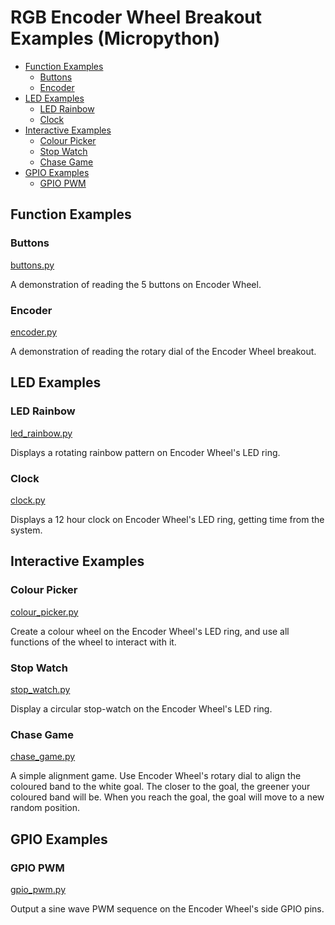 # RGB Encoder Wheel Breakout Examples (Micropython) <!-- omit in toc -->

- [Function Examples](#function-examples)
  - [Buttons](#buttons)
  - [Encoder](#encoder)
- [LED Examples](#led-examples)
  - [LED Rainbow](#led-rainbow)
  - [Clock](#clock)
- [Interactive Examples](#interactive-examples)
  - [Colour Picker](#colour-picker)
  - [Stop Watch](#stop-watch)
  - [Chase Game](#chase-game)
- [GPIO Examples](#gpio-examples)
  - [GPIO PWM](#gpio-pwm)


## Function Examples

### Buttons
[buttons.py](buttons.py)

A demonstration of reading the 5 buttons on Encoder Wheel.


### Encoder
[encoder.py](encoder.py)

A demonstration of reading the rotary dial of the Encoder Wheel breakout.


## LED Examples

### LED Rainbow
[led_rainbow.py](led_rainbow.py)

Displays a rotating rainbow pattern on Encoder Wheel's LED ring.


### Clock
[clock.py](clock.py)

Displays a 12 hour clock on Encoder Wheel's LED ring, getting time from the system.


## Interactive Examples

### Colour Picker
[colour_picker.py](colour_picker.py)

Create a colour wheel on the Encoder Wheel's LED ring, and use all functions of the wheel to interact with it.


### Stop Watch
[stop_watch.py](stop_watch.py)

Display a circular stop-watch on the Encoder Wheel's LED ring.


### Chase Game
[chase_game.py](chase_game.py)

A simple alignment game. Use Encoder Wheel's rotary dial to align the coloured band to the white goal. The closer to the goal, the greener your coloured band will be. When you reach the goal, the goal will move to a new random position.


## GPIO Examples

### GPIO PWM
[gpio_pwm.py](gpio_pwm.py)

Output a sine wave PWM sequence on the Encoder Wheel's side GPIO pins.

